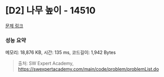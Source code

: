 # [D2] 나무 높이 - 14510 

[문제 링크](https://swexpertacademy.com/main/code/problem/problemDetail.do?contestProbId=AYFofW8qpXYDFAR4) 

### 성능 요약

메모리: 18,876 KB, 시간: 135 ms, 코드길이: 1,942 Bytes



> 출처: SW Expert Academy, https://swexpertacademy.com/main/code/problem/problemList.do